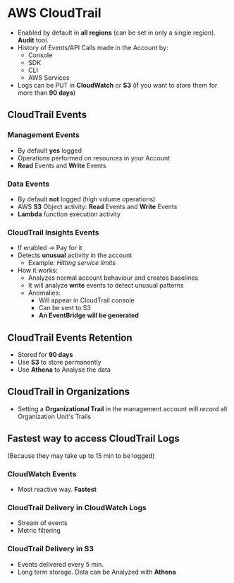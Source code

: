 # AWS CloudTrail

* Enabled by default in **all regions** (can be set in only a single region). **Audit** tool.
* History of Events/API Calls made in the Account by:
  * Console
  * SDK
  * CLI
  * AWS Services
* Logs can be PUT in **CloudWatch** or **S3** (if you want to store them for more than **90 days**)

## CloudTrail Events
### Management Events
* By default **yes** logged
* Operations performed on resources in your Account
* **Read** Events and **Write** Events

### Data Events
* By default **not** logged (high volume operations)
* AWS **S3** Object activity: **Read** Events and **Write** Events
* **Lambda** function execution activity

### CloudTrail Insights Events
* If enabled -> Pay for it
* Detects **unusual** activity in the account
  * Example: *Hitting service limits*
* How it works:
  * Analyzes normal account behaviour and creates baselines
  * It will analyze **write** events to detect unusual patterns
  * Anomalies:
    * Will appear in CloudTrail console
    * Can be sent to S3
    * **An EventBridge will be generated**

## CloudTrail Events Retention
* Stored for **90 days**
* Use **S3** to store permanently
* Use **Athena** to Analyse the data

## CloudTrail in Organizations
* Setting a **Organizational Trail** in the management account will *record* all Organization Unit's Trails

## Fastest way to access CloudTrail Logs
(Because they may take up to 15 min to be logged)

### CloudWatch Events
* Most reactive way. **Fastest**

### CloudTrail Delivery in CloudWatch Logs
* Stream of events
* Metric filtering

### CloudTrail Delivery in S3
* Events delivered every 5 min.
* Long term storage. Data can be Analyzed with **Athena**